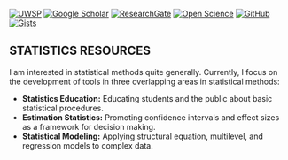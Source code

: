 [![UWSP](https://img.shields.io/badge/UWSP-Psychology-informational?style=flat-square&color=616161&labelColor=541664)](https://www.uwsp.edu/psych/Pages/Bios/cWendorf.aspx)
[![Google Scholar](https://img.shields.io/badge/-Google%20Scholar-informational?style=flat-square&logo=google-scholar&logoColor=white&colorB=616161&labelColor=blue)](https://scholar.google.com/citations?user=82laTswAAAAJ)
[![ResearchGate](https://img.shields.io/badge/-Research%20Gate-green.svg?style=flat-square&logo=researchgate&logoColor=white&colorB=616161&labelColor=00BFA5)](https://www.researchgate.net/profile/Craig_Wendorf)
[![Open Science](https://img.shields.io/badge/OSF-Open%20Science-informational?style=flat-square&colorB=616161&labelColor=navy)](https://osf.io/ffp4g/)
[![GitHub](https://img.shields.io/badge/-GitHub-informational?style=flat-square&logo=github&logoColor=white&colorB=616161&labelColor=black)](https://github.com/cwendorf)
[![Gists](https://img.shields.io/badge/Gists-informational?style=flat-square&logo=github&logoColor=white&colorB=616161&labelColor=black)](https://gist.github.com/cwendorf)

## STATISTICS RESOURCES

I am interested in statistical methods quite generally. Currently, I focus on the development of tools in three overlapping areas in statistical methods:

- **Statistics Education:** Educating students and the public about basic statistical procedures.
- **Estimation Statistics:** Promoting confidence intervals and effect sizes as a framework for decision making.
- **Statistical Modeling:** Applying structural equation, multilevel, and regression models to complex data.

<!--
**cwendorf/cwendorf** is a ✨ _special_ ✨ repository because its `README.md` (this file) appears on your GitHub profile.

Here are some ideas to get you started:

- 🔭 I’m currently working on ...
- 🌱 I’m currently learning ...
- 👯 I’m looking to collaborate on ...
- 🤔 I’m looking for help with ...
- 💬 Ask me about ...
- 📫 How to reach me: ...
- 😄 Pronouns: ...
- ⚡ Fun fact: ...
-->

